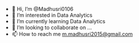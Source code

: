 - 👋 Hi, I’m @Madhusri0106
- 👀 I’m interested in Data Analytics
- 🌱 I’m currently learning Data Analytics
- 💞️ I’m looking to collaborate on ...
- 📫 How to reach me m.madhusri2015@gmail.com

<!---
Madhusri0106/Madhusri0106 is a ✨ special ✨ repository because its `README.md` (this file) appears on your GitHub profile.
You can click the Preview link to take a look at your changes.
--->
